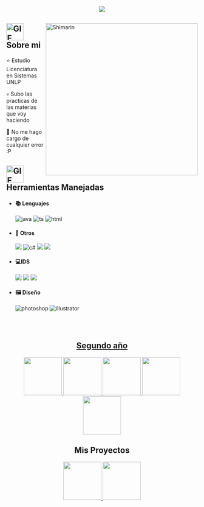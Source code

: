 <p align = center ><img src="https://i.imgur.com/n1Ve1wT.png"> </p>

<div>

<img align="right" width="400" alt="Shimarin" src="https://i.imgur.com/o5nYuV7.png"/>

## <img alt="GIF" src="https://media.giphy.com/media/kuWN0iF9BLQKk/giphy.gif" width="45" /> Sobre mi
  
  ⭐ Estudio Licenciatura en Sistemas UNLP
   
  💀 Subo las practicas de las materias que voy haciendo
   
  👾 No me hago cargo de cualquier error :P
  
## <img alt="GIF" src="https://media.giphy.com/media/r3dMJGNM3AuOs/giphy.gif" width="45" />  Herramientas Manejadas

- <h4> 📚 Lenguajes </h4>
  <img src = "https://img.shields.io/badge/java-%23ED8B00.svg?style=for-the-badge&logo=java&logoColor=white" alt = "java" />
  <img src = "https://img.shields.io/badge/Python-3776AB?style=for-the-badge&logo=python&logoColor=white" alt = "ts" />
  <img src = "https://img.shields.io/badge/markdown-%23000000.svg?style=for-the-badge&logo=markdown&logoColor=white" alt = "html" />

- <h4> 📂 Otros </h4>
    <img src = "https://img.shields.io/badge/GIT-E44C30?style=for-the-badge&logo=git&logoColor=white">
    <img src = "https://img.shields.io/badge/MySQL-00000F?style=for-the-badge&logo=mysql&logoColor=white" alt = "c#" />
    <img src = "https://img.shields.io/badge/pandas-%23150458.svg?style=for-the-badge&logo=pandas&logoColor=white">
    <img src = "https://img.shields.io/badge/Plotly-%233F4F75.svg?style=for-the-badge&logo=plotly&logoColor=white">
    
- <h4> 💻IDS </h4>
    <img src = "https://img.shields.io/badge/Eclipse-FE7A16.svg?style=for-the-badge&logo=Eclipse&logoColor=white">
    <img src = "https://img.shields.io/badge/jupyter-%23FA0F00.svg?style=for-the-badge&logo=jupyter&logoColor=white">
    <img src = "https://img.shields.io/badge/Visual%20Studio%20Code-0078d7.svg?style=for-the-badge&logo=visual-studio-code&logoColor=white">
  
- <h4> 🖼️ Diseño </h4>
  <img src = "https://img.shields.io/badge/adobe%20photoshop-%2331A8FF.svg?style=for-the-badge&logo=adobe%20photoshop&logoColor=white" alt = "photoshop" />
  <img src = "https://img.shields.io/badge/adobe%20illustrator-%23FF9A00.svg?style=for-the-badge&logo=adobe%20illustrator&logoColor=white" alt = "illustrator" />
  
  </br></br>
  
<div align="right">
<a href="https://www.pixiv.net/en/users/35069640">
  </div>
  </div>
<div align="center">
   <h2 align="center">Segundo año</h2>
    <a href="https://github.com/FerrerThomas/Python">
      <img height="100px" src="https://github-readme-stats.vercel.app/api/pin/?username=FerrerThomas&repo=Python&theme=react&bg_color=1F222E&title_color=F85D7F&hide_border=true&icon_color=F8D866" />
    </a>
    <a href="https://github.com/FerrerThomas/DBD">
      <img height="100px" src="https://github-readme-stats.vercel.app/api/pin/?username=FerrerThomas&repo=DBD&theme=react&bg_color=1F222E&title_color=F85D7F&hide_border=true&icon_color=F8D866" />
    </a>  
    <a href="https://github.com/FerrerThomas/FOD">
      <img height="100px" src="https://github-readme-stats.vercel.app/api/pin/?username=FerrerThomas&repo=FOD&theme=react&bg_color=1F222E&title_color=F85D7F&hide_border=true&icon_color=F8D866" />
    </a>  
    <a href="https://github.com/FerrerThomas/AyED">
      <img height="100px" src="https://github-readme-stats.vercel.app/api/pin/?username=FerrerThomas&repo=AyED&theme=react&bg_color=1F222E&title_color=F85D7F&hide_border=true&icon_color=F8D866" />
    </a>  
    <a href="https://github.com/FerrerThomas/ING-1.git">
      <img height="100px" src="https://github-readme-stats.vercel.app/api/pin/?username=FerrerThomas&repo=ING-1&theme=react&bg_color=1F222E&title_color=F85D7F&hide_border=true&icon_color=F8D866" />
    </a> 
<h2 align="center">Mis Proyectos</h2>
    <a href="https://github.com/FerrerThomas/IGcomparatorApp">
      <img height="100px" src="https://github-readme-stats.vercel.app/api/pin/?username=FerrerThomas&repo=IGcomparatorApp&theme=react&bg_color=1F222E&title_color=F85D7F&hide_border=true&icon_color=F8D866" />
    </a>  
    <a href="https://github.com/FerrerThomas/Comparator_NodeApp">
      <img height="100px" src="https://github-readme-stats.vercel.app/api/pin/?username=FerrerThomas&repo=Comparator_NodeApp&theme=react&bg_color=1F222E&title_color=F85D7F&hide_border=true&icon_color=F8D866" />
    </a> 

